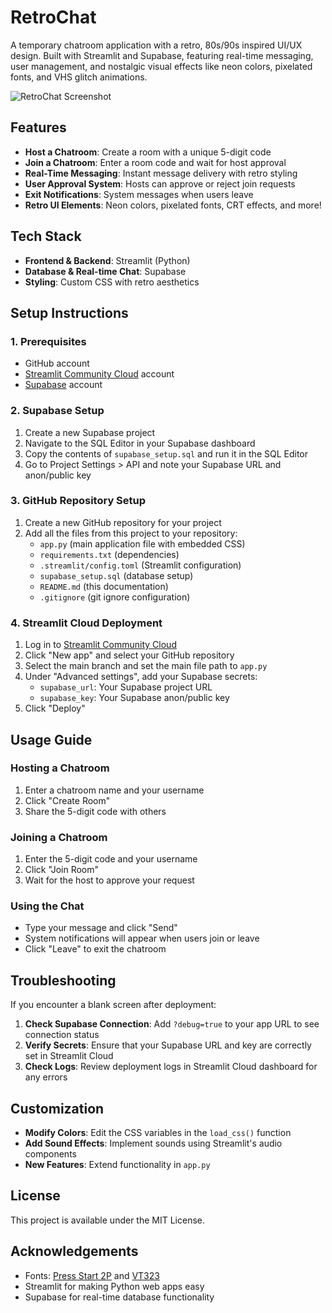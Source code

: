 # RetroChat

A temporary chatroom application with a retro, 80s/90s inspired UI/UX design. Built with Streamlit and Supabase, featuring real-time messaging, user management, and nostalgic visual effects like neon colors, pixelated fonts, and VHS glitch animations.

![RetroChat Screenshot](https://via.placeholder.com/800x450.png?text=RetroChat+Screenshot)

## Features

- **Host a Chatroom**: Create a room with a unique 5-digit code
- **Join a Chatroom**: Enter a room code and wait for host approval
- **Real-Time Messaging**: Instant message delivery with retro styling
- **User Approval System**: Hosts can approve or reject join requests
- **Exit Notifications**: System messages when users leave
- **Retro UI Elements**: Neon colors, pixelated fonts, CRT effects, and more!

## Tech Stack

- **Frontend & Backend**: Streamlit (Python)
- **Database & Real-time Chat**: Supabase
- **Styling**: Custom CSS with retro aesthetics

## Setup Instructions

### 1. Prerequisites

- GitHub account
- [Streamlit Community Cloud](https://streamlit.io/cloud) account
- [Supabase](https://supabase.com/) account

### 2. Supabase Setup

1. Create a new Supabase project
2. Navigate to the SQL Editor in your Supabase dashboard
3. Copy the contents of `supabase_setup.sql` and run it in the SQL Editor
4. Go to Project Settings > API and note your Supabase URL and anon/public key

### 3. GitHub Repository Setup

1. Create a new GitHub repository for your project
2. Add all the files from this project to your repository:
   - `app.py` (main application file with embedded CSS)
   - `requirements.txt` (dependencies)
   - `.streamlit/config.toml` (Streamlit configuration)
   - `supabase_setup.sql` (database setup)
   - `README.md` (this documentation)
   - `.gitignore` (git ignore configuration)

### 4. Streamlit Cloud Deployment

1. Log in to [Streamlit Community Cloud](https://streamlit.io/cloud)
2. Click "New app" and select your GitHub repository
3. Select the main branch and set the main file path to `app.py`
4. Under "Advanced settings", add your Supabase secrets:
   - `supabase_url`: Your Supabase project URL
   - `supabase_key`: Your Supabase anon/public key
5. Click "Deploy"

## Usage Guide

### Hosting a Chatroom

1. Enter a chatroom name and your username
2. Click "Create Room"
3. Share the 5-digit code with others

### Joining a Chatroom

1. Enter the 5-digit code and your username
2. Click "Join Room"
3. Wait for the host to approve your request

### Using the Chat

- Type your message and click "Send"
- System notifications will appear when users join or leave
- Click "Leave" to exit the chatroom

## Troubleshooting

If you encounter a blank screen after deployment:

1. **Check Supabase Connection**: Add `?debug=true` to your app URL to see connection status
2. **Verify Secrets**: Ensure that your Supabase URL and key are correctly set in Streamlit Cloud
3. **Check Logs**: Review deployment logs in Streamlit Cloud dashboard for any errors

## Customization

- **Modify Colors**: Edit the CSS variables in the `load_css()` function
- **Add Sound Effects**: Implement sounds using Streamlit's audio components
- **New Features**: Extend functionality in `app.py`

## License

This project is available under the MIT License.

## Acknowledgements

- Fonts: [Press Start 2P](https://fonts.google.com/specimen/Press+Start+2P) and [VT323](https://fonts.google.com/specimen/VT323)
- Streamlit for making Python web apps easy
- Supabase for real-time database functionality
